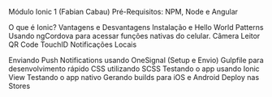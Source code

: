 Módulo Ionic 1 (Fabian Cabau)
Pré-Requisitos: NPM, Node e Angular


O que é Ionic? 
Vantagens e Desvantagens 
Instalação e Hello World
Patterns
Usando ngCordova para acessar funções nativas do celular. 
Câmera
Leitor QR Code
TouchID
Notificações Locais

Enviando Push Notifications usando OneSignal (Setup e Envio)
Gulpfile para desenvolvimento rápido
CSS utilizando SCSS
Testando o app usando Ionic View
Testando o app nativo
Gerando builds para iOS e Android
Deploy nas Stores


